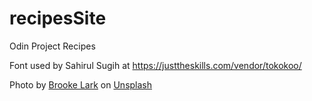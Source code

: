 # recipesSite
Odin Project Recipes

Font used by Sahirul Sugih at <a>https://justtheskills.com/vendor/tokokoo/</a>


Photo by <a href="https://unsplash.com/@brookelark?utm_source=unsplash&utm_medium=referral&utm_content=creditCopyText">Brooke Lark</a> on <a href="https://unsplash.com/photos/_v3fy536vpk?utm_source=unsplash&utm_medium=referral&utm_content=creditCopyText">Unsplash</a>
  